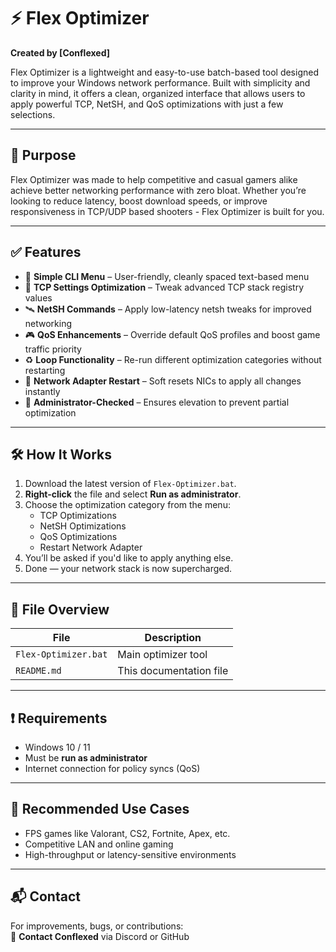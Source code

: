 # ⚡ Flex Optimizer

**Created by [Conflexed]**

Flex Optimizer is a lightweight and easy-to-use batch-based tool designed to improve your Windows network performance. Built with simplicity and clarity in mind, it offers a clean, organized interface that allows users to apply powerful TCP, NetSH, and QoS optimizations with just a few selections.

---

## 🎯 Purpose

Flex Optimizer was made to help competitive and casual gamers alike achieve better networking performance with zero bloat. Whether you’re looking to reduce latency, boost download speeds, or improve responsiveness in TCP/UDP based shooters - Flex Optimizer is built for you.

---

## ✅ Features

- 🧠 **Simple CLI Menu** – User-friendly, cleanly spaced text-based menu  
- 🔧 **TCP Settings Optimization** – Tweak advanced TCP stack registry values  
- 🛰️ **NetSH Commands** – Apply low-latency netsh tweaks for improved networking  
- 🎮 **QoS Enhancements** – Override default QoS profiles and boost game traffic priority  
- ♻️ **Loop Functionality** – Re-run different optimization categories without restarting  
- 🔄 **Network Adapter Restart** – Soft resets NICs to apply all changes instantly  
- 🔐 **Administrator-Checked** – Ensures elevation to prevent partial optimization  

---

## 🛠️ How It Works

1. Download the latest version of `Flex-Optimizer.bat`.
2. **Right-click** the file and select **Run as administrator**.
3. Choose the optimization category from the menu:
   - TCP Optimizations
   - NetSH Optimizations
   - QoS Optimizations
   - Restart Network Adapter
4. You’ll be asked if you'd like to apply anything else.
5. Done — your network stack is now supercharged.

---

## 📂 File Overview

| File                | Description                |
|---------------------|----------------------------|
| `Flex-Optimizer.bat` | Main optimizer tool         |
| `README.md`         | This documentation file     |

---

## ❗ Requirements

- Windows 10 / 11  
- Must be **run as administrator**  
- Internet connection for policy syncs (QoS)  

---

## 🧠 Recommended Use Cases

- FPS games like Valorant, CS2, Fortnite, Apex, etc.  
- Competitive LAN and online gaming  
- High-throughput or latency-sensitive environments  

---

## 📬 Contact

For improvements, bugs, or contributions:  
📧 **Contact Conflexed** via Discord or GitHub
